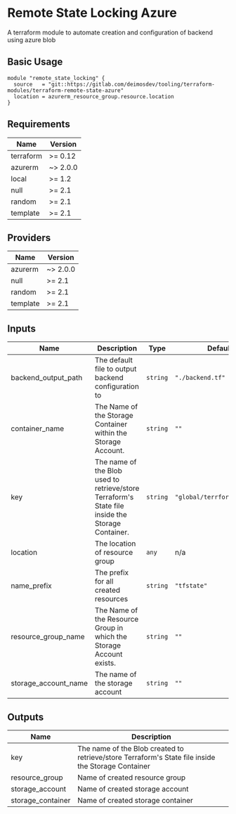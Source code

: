 # Remote State Locking Azure
A terraform module to automate creation and configuration of backend using azure blob


## Basic Usage 

```hcl
module "remote_state_locking" {
  source   = "git::https://gitlab.com/deimosdev/tooling/terraform-modules/terraform-remote-state-azure"
  location = azurerm_resource_group.resource.location
}
```

## Requirements

| Name | Version |
|------|---------|
| terraform | >= 0.12 |
| azurerm | ~> 2.0.0 |
| local | >= 1.2 |
| null | >= 2.1 |
| random | >= 2.1 |
| template | >= 2.1 |

## Providers

| Name | Version |
|------|---------|
| azurerm | ~> 2.0.0 |
| null | >= 2.1 |
| random | >= 2.1 |
| template | >= 2.1 |

## Inputs

| Name | Description | Type | Default | Required |
|------|-------------|------|---------|:--------:|
| backend\_output\_path | The default file to output backend configuration to | `string` | `"./backend.tf"` | no |
| container\_name | The Name of the Storage Container within the Storage Account. | `string` | `""` | no |
| key | The name of the Blob used to retrieve/store Terraform's State file inside the Storage Container. | `string` | `"global/terrform.tfstate"` | no |
| location | The location of resource group | `any` | n/a | yes |
| name\_prefix | The prefix for all created resources | `string` | `"tfstate"` | no |
| resource\_group\_name | The Name of the Resource Group in which the Storage Account exists. | `string` | `""` | no |
| storage\_account\_name | The name of the storage account | `string` | `""` | no |

## Outputs

| Name | Description |
|------|-------------|
| key | The name of the Blob created to retrieve/store Terraform's State file inside the Storage Container |
| resource\_group | Name of created resource group |
| storage\_account | Name of created storage account |
| storage\_container | Name of created storage container |

